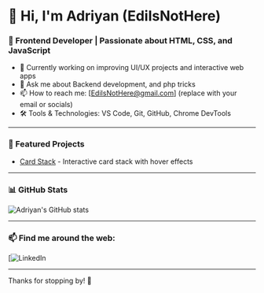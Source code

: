 # 👋 Hi, I'm Adriyan (EdiIsNotHere)

### 🌱 Frontend Developer | Passionate about HTML, CSS, and JavaScript

- 🔭 Currently working on improving UI/UX projects and interactive web apps
- 💬 Ask me about Backend development, and php tricks
- 📫 How to reach me: [EdiIsNotHere@gmail.com] (replace with your email or socials)
- 🛠️ Tools & Technologies: VS Code, Git, GitHub, Chrome DevTools

---

### 🚀 Featured Projects

<!-- Add your best projects here with links -->
- [Card Stack](https://github.com/EdiIsNotHere/card-stack) - Interactive card stack with hover effects


---

### 📊 GitHub Stats

![Adriyan's GitHub stats](https://github-readme-stats.vercel.app/api?username=EdiIsNotHere&show_icons=true&theme=radical)

---

### 📫 Find me around the web:

[![LinkedIn](https://www.linkedin.com/in/adriyan-shayani-984a2b348/)  

---

Thanks for stopping by! 👋
